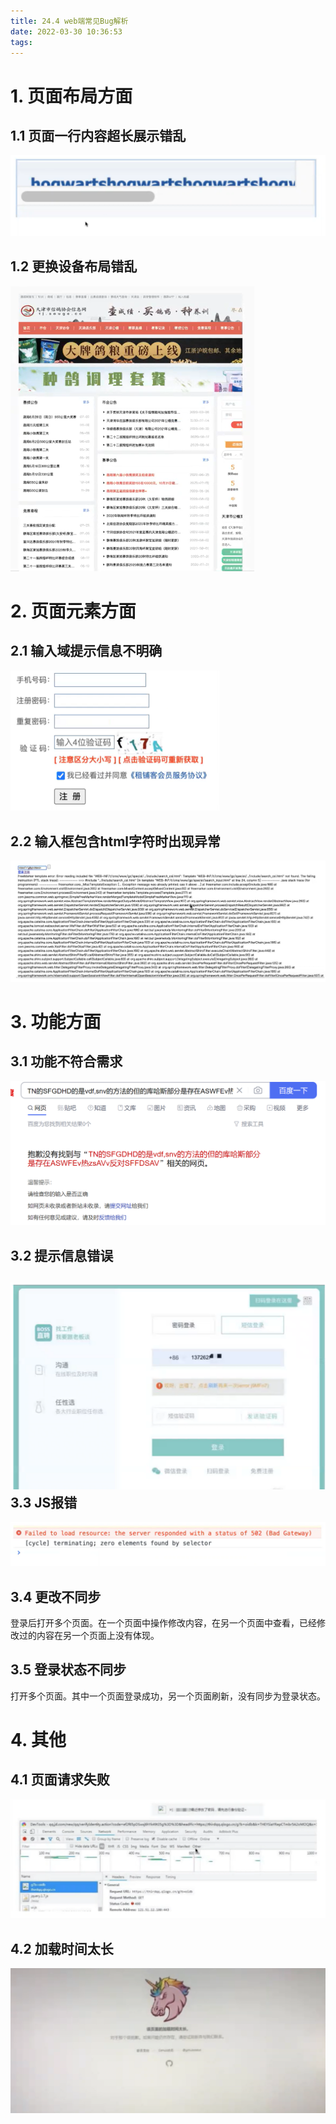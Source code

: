 ```yaml
---
title: 24.4 web端常见Bug解析
date: 2022-03-30 10:36:53
tags:
---
```


# 1. 页面布局方面

## 1.1 页面一行内容超长展示错乱

<img src="24-4-web端常见Bug解析/image-20220330104304951.png" alt="image-20220330104304951" style="zoom:50%;" />

## 1.2 更换设备布局错乱

<img src="24-4-web端常见Bug解析/image-20220330104343241.png" alt="image-20220330104343241" style="zoom:50%;" />





# 2. 页面元素方面

## 2.1 输入域提示信息不明确

<img src="24-4-web端常见Bug解析/image-20220330104504547.png" alt="image-20220330104504547" style="zoom:50%;" />

## 2.2 输入框包含html字符时出现异常

![image-20220330104603016](24-4-web端常见Bug解析/image-20220330104603016.png)

# 3.  功能方面

## 3.1 功能不符合需求

![image-20220330104947396](24-4-web端常见Bug解析/image-20220330104947396.png)

## 3.2 提示信息错误

## ![image-20220330105012025](24-4-web端常见Bug解析/image-20220330105012025.png)3.3 JS报错

![image-20220330105120091](24-4-web端常见Bug解析/image-20220330105120091.png)

## 3.4 更改不同步

登录后打开多个页面。在一个页面中操作修改内容，在另一个页面中查看，已经修改过的内容在另一个页面上没有体现。

## 3.5 登录状态不同步

打开多个页面。其中一个页面登录成功，另一个页面刷新，没有同步为登录状态。

# 4. 其他

## 4.1 页面请求失败

![image-20220330105635848](24-4-web端常见Bug解析/image-20220330105635848.png)

## 4.2 加载时间太长

![image-20220330105656438](24-4-web端常见Bug解析/image-20220330105656438.png)

